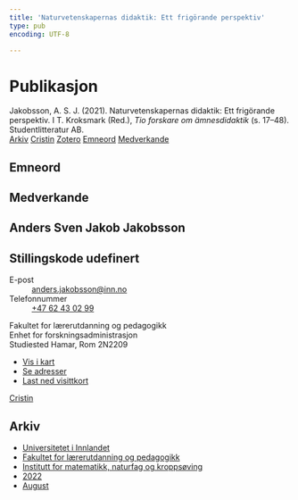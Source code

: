 ```yaml
---
title: 'Naturvetenskapernas didaktik: Ett frigörande perspektiv'
type: pub
encoding: UTF-8

---
```

<h1>Publikasjon</h1>
<article id="csl-bib-container-HTBSGF3R" class="csl-bib-container">
  <div class="csl-bib-body"> <div class="csl-entry">Jakobsson, A. S. J. (2021). Naturvetenskapernas didaktik: Ett frigörande perspektiv. I T. Kroksmark (Red.), <i>Tio forskare om ämnesdidaktik</i> (s. 17–48). Studentlitteratur AB.</div> </div>
  <div class="csl-bib-buttons">
    <a href="#taxonomy-article-HTBSGF3R" alt="archive" class="csl-bib-button">Arkiv</a>
    <a href="https://app.cristin.no/results/show.jsf?id=2047177" alt="Cristin" class="csl-bib-button">Cristin</a>
    <a href="http://zotero.org/groups/5881554/items/HTBSGF3R" alt="Zotero" class="csl-bib-button">Zotero</a>
    <a href="#keywords-article-HTBSGF3R" alt="keywords" class="csl-bib-button">Emneord</a>
    <a href="#contributors-article-HTBSGF3R" alt="contributors" class="csl-bib-button">Medverkande</a>
  </div>
  <div id="csl-bib-meta-container-HTBSGF3R"></div>
</article>
<div id="csl-bib-meta-HTBSGF3R" class="csl-bib-meta">
  <article id="keywords-article-HTBSGF3R" class="keywords-article">
    <h1>Emneord</h1>
    
  </article>
  <article id="contributors-article-HTBSGF3R" class="contributors-article">
    <h1>Medverkande</h1>
    <div class="personas"> <div class="vrtx-hinn-person-card"> <div class="photo"> <i class="lar la-user-circle missing-person"></i> </div> <div class="info"> <hgroup><h1>Anders Sven Jakob Jakobsson</h1> <h2>Stillingskode udefinert</h2> </hgroup><dl> <dt>E-post</dt> <dd> <a href="mailto:anders.jakobsson@inn.no">anders.jakobsson@inn.no</a> </dd> <dt>Telefonnummer</dt> <dd><a href="tel:+4762430299"> +47 62 43 02 99 </a></dd> </dl> <p> Fakultet for lærerutdanning og pedagogikk<br> Enhet for forskningsadministrasjon<br> Studiested Hamar, Rom 2N2209 </p> <ul class="vrtx-hinn-links"> <li><a href="https://www.google.com/maps?q=60.79677,11.07358">Vis i kart</a></li> <li><a href="https://www.inn.no/finn-en-ansatt/anders-jakobsson.html#vrtx-hinn-addresses">Se adresser</a></li> <li><a href="https://www.inn.no/finn-en-ansatt/anders-jakobsson.html?vrtx=vcf">Last ned visittkort</a></li> </ul> </div> </div> <a href="https://app.cristin.no/persons/show.jsf?id=1314928" alt="Cristin URL" class="personas-cristin">Cristin</a> </div>
  </article>
  <article id="taxonomy-article-HTBSGF3R" class="taxonomy-article">
    <h1>Arkiv</h1>
    <ul>
      <li><a href="{{< params subfolder >}}nn/archive/?key=3DCRN523">Universitetet i Innlandet</a></li>
      <li><a href="{{< params subfolder >}}nn/archive/?key=WYNZA47F">Fakultet for lærerutdanning og pedagogikk</a></li>
      <li><a href="{{< params subfolder >}}nn/archive/?key=LLA4BC9U">Institutt for matematikk, naturfag og kroppsøving</a></li>
      <li><a href="{{< params subfolder >}}nn/archive/?key=CLB5ZGMT">2022</a></li>
      <li><a href="{{< params subfolder >}}nn/archive/?key=J5XBBKKN">August</a></li>
    </ul>
  </article>
</div>
